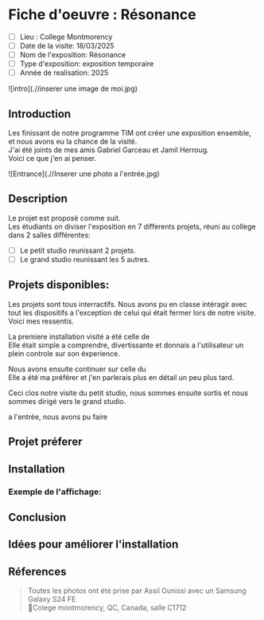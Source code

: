 # Fiche d'oeuvre : Résonance
- [ ] Lieu : College Montmorency 
- [ ] Date de la visite: 18/03/2025 
- [ ] Nom de l'exposition: Résonance 
- [ ] Type d'exposition: exposition temporaire 
- [ ] Année de realisation: 2025 

![intro](.//inserer une image de moi.jpg)

## Introduction
Les finissant de notre programme TIM ont créer une exposition ensemble, et nous avons eu la chance de la visité. <BR>
J'ai été joints de mes amis Gabriel Garceau et Jamil Herroug. <BR>
Voici ce que j'en ai penser.

![Entrance](.//Inserer une photo a l'entrée.jpg)

## Description

Le projet est proposé comme suit. <BR>
Les étudiants on diviser l'exposition en 7 differents projets, réuni au college dans 2 salles différentes: <BR>
- [ ] Le petit studio reunissant 2 projets. <BR>
- [ ] Le grand studio reunissant les 5 autres.

## Projets disponibles:

Les projets sont tous interractifs. Nous avons pu en classe intéragir avec tout les dispositifs a l'exception de celui qui était fermer lors de notre visite. Voici mes ressentis. <BR>

La premiere installation visité a été celle de <BR>
Elle était simple a comprendre, divertissante et donnais a l'utilisateur un plein controle sur son éxperience.

Nous avons ensuite continuer sur celle du <BR>
Elle a été ma préférer et j'en parlerais plus en détail un peu plus tard.

Ceci clos notre visite du petit studio, nous sommes ensuite sortis et nous sommes dirigé vers le grand studio. 

a l'entrée, nous avons pu faire 


## Projet préferer


## Installation


### Exemple de l'affichage:





## Conclusion



## Idées pour améliorer l'installation


## Réferences
> Toutes les photos ont été prise par Assil Ounissi avec un Samsung Galaxy S24 FE <BR>
> 📍Colege montmorency, QC, Canada, salle C1712
